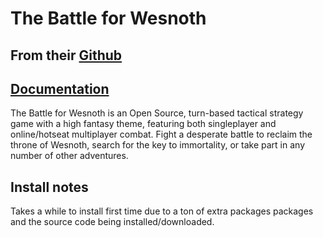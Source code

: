# The Battle for Wesnoth

## From their [Github](https://github.com/wesnoth/wesnoth)

## [Documentation](https://github.com/wesnoth/wesnoth/blob/master/INSTALL.md)

The Battle for Wesnoth is an Open Source, turn-based tactical strategy game with a high fantasy theme, featuring both singleplayer and online/hotseat multiplayer combat. Fight a desperate battle to reclaim the throne of Wesnoth, search for the key to immortality, or take part in any number of other adventures.

## Install notes

Takes a while to install first time due to a ton of extra packages packages and the source code being installed/downloaded.
